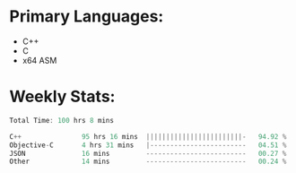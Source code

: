 # Primary Languages:
- C++
- C
- x64 ASM

# Weekly Stats:
<!--START_SECTION:waka-->

```C++
Total Time: 100 hrs 8 mins

C++               95 hrs 16 mins  ||||||||||||||||||||||||-   94.92 %
Objective-C       4 hrs 31 mins   |------------------------   04.51 %
JSON              16 mins         -------------------------   00.27 %
Other             14 mins         -------------------------   00.24 %
```

<!--END_SECTION:waka-->


